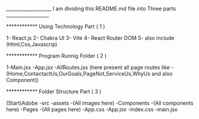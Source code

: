 
___________________ I am dividing this README.md file into Three parts __________________
 
 ************ Using Technology Part ( 1 )

1- React.js
2- Chakra UI
3- Vite
4- React Router DOM
5- also include (Html,Css,Javascrip)


 ************ Program Runnig Folder  ( 2 )

1-Main.jsx
    -App.jsx
        -AllRoutes.jss (here present all page routes like -(Home,ContactactUs,OurGoals,PageNot,ServiceUs,WhyUs and also Component))

************ Folder Structure Part ( 3 )

(Start)Adobe
            -src
                -assets
                    -(All images here)
                -Components
                    -(All components here)
                -Pages
                    -(All pages here)
                -App.css
                -App.jsx
                -index.css
                -main.jsx
            


